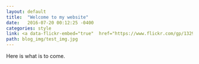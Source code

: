 ```yaml
---
layout: default
title:  "Welcome to my website"
date:   2016-07-20 00:12:25 -0400
categories: style
link: <a data-flickr-embed="true"  href="https://www.flickr.com/gp/132974595@N06/Y5E1xr" title="Untitled"><img src="https://c2.staticflickr.com/8/7297/27874825345_b10dba900e_m.jpg" width="240" height="180" alt="Untitled"></a><script async src="//embedr.flickr.com/assets/client-code.js" charset="utf-8"></script>
path: blog_img/test_img.jpg
---
```

Here is what is to come.
